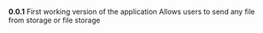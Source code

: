 **0.0.1**
First working version of the application
Allows users to send any file from storage or file storage